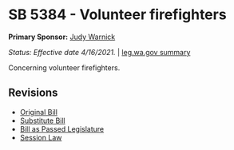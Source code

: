 # SB 5384 - Volunteer firefighters
**Primary Sponsor:** [Judy Warnick](/person/leg/judith.warnick.md)

*Status: Effective date 4/16/2021.* | [leg.wa.gov summary](https://app.leg.wa.gov/billsummary?BillNumber=5384&Year=2021)

Concerning volunteer firefighters.

## Revisions
* [Original Bill](1/)
* [Substitute Bill](S/)
* [Bill as Passed Legislature](S.PL/)
* [Session Law](S.SL/)